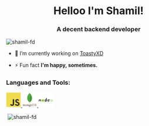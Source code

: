 <h1 align="center">Helloo I'm Shamil!</h1>
<h3 align="center">A decent backend developer</h3>

<p align="left"> <img src="https://komarev.com/ghpvc/?username=shamil-fd&label=Profile%20views&color=0e75b6&style=flat" alt="shamil-fd" /> </p>

- 🔭 I’m currently working on [ToastyXD](https://github.com/Shamil-FD/ToastyXD)

- ⚡ Fun fact **I'm happy, sometimes.**


<h3 align="left">Languages and Tools:</h3>
<p align="left"> <a href="https://developer.mozilla.org/en-US/docs/Web/JavaScript" target="_blank"> <img src="https://raw.githubusercontent.com/devicons/devicon/master/icons/javascript/javascript-original.svg" alt="javascript" width="40" height="40"/> </a> <a href="https://www.mongodb.com/" target="_blank"> <img src="https://raw.githubusercontent.com/devicons/devicon/master/icons/mongodb/mongodb-original-wordmark.svg" alt="mongodb" width="40" height="40"/> </a> <a href="https://nodejs.org" target="_blank"> <img src="https://raw.githubusercontent.com/devicons/devicon/master/icons/nodejs/nodejs-original-wordmark.svg" alt="nodejs" width="40" height="40"/> </a> </p>

<p>&nbsp;<img align="center" src="https://github-readme-stats.vercel.app/api?username=shamil-fd&show_icons=true&theme=radical&bg_color=ffffff&locale=en" alt="shamil-fd" /></p>
